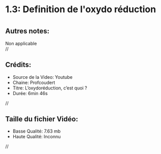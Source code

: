 
1.3: Definition  de l'oxydo réduction
=====================================

# 

## Autres notes:


Non applicable  
//
## **Crédits:**

- Source de la Video: Youtube
- Chaine: Profcoudert
- Titre: L’oxydoréduction, c’est quoi ?
- Durée: 6min 46s
  
//
## Taille du fichier Vidéo:

- Basse Qualité: 7.63 mb
- Haute Qualité: Inconnu
  
//